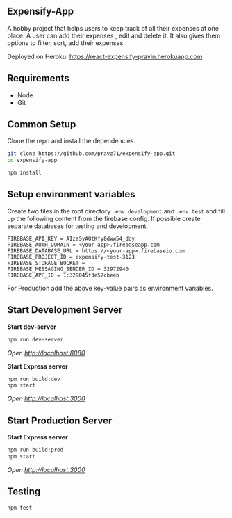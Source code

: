 ## Expensify-App
A hobby project that helps users to keep track of all their expenses at one place. A user can add their expenses , edit and delete it. It also gives them options to filter, sort, add their expenses.

Deployed on Heroku: https://react-expensify-pravin.herokuapp.com


## Requirements
* Node
* Git

## Common Setup
Clone the repo and install the dependencies.
```bash
git clone https://github.com/pravz71/expensify-app.git
cd expensify-app
```
```bash
npm install
```
## Setup environment variables
Create two files in the root directory ```.env.development``` and ```.env.test```  and fill up the following content from the firebase config. If possible create separate databases for testing and development. 
```
FIREBASE_API_KEY = AIzaSyAOtKfy8dww54_doy
FIREBASE_AUTH_DOMAIN = <your-app>.firebaseapp.com
FIREBASE_DATABASE_URL = https://<your-app>.firebaseio.com
FIREBASE_PROJECT_ID = expensify-test-3123
FIREBASE_STORAGE_BUCKET = 
FIREBASE_MESSAGING_SENDER_ID = 32972940
FIREBASE_APP_ID = 1:329045f3e57cbeeb
```
For Production add the above key-value pairs as environment variables.

## Start Development Server
**Start dev-server**
```bash
npm run dev-server
```
*Open [http://localhost:8080](http://localhost:8080)*

**Start Express server**
```bash
npm run build:dev
npm start
```
*Open [http://localhost:3000](http://localhost:3000)*

## Start Production Server
**Start Express server**
```bash
npm run build:prod
npm start
```
*Open [http://localhost:3000](http://localhost:3000)*

## Testing
```bash
npm test
```

